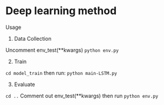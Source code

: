 # Deep learning method

Usage
1. Data Collection

Uncomment env_test(**kwargs)
`python env.py` 

2. Train

`cd model_train`
then run:
`python main-LSTM.py`

3. Evaluate

`cd ..`
Comment out env_test(**kwargs)
then run
`python env.py` 
